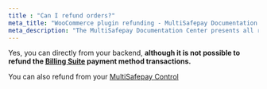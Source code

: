 ```yaml
---
title : "Can I refund orders?"
meta_title: "WooCommerce plugin refunding - MultiSafepay Documentation Center"
meta_description: "The MultiSafepay Documentation Center presents all relevant information about our Plugins and API. You can also find support pages for Payment Methods, Tools and General Questions as well as the contact details of our Support and Integration Teams."
---
```

Yes, you can directly from your backend, __although it is not possible to refund the [Billing Suite](/payment-methods/billing-suite/) payment method transactions.__

You can also refund from your [MultiSafepay Control](https://merchant.multisafepay.com)
